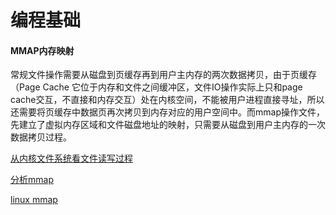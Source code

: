 # 编程基础

#### MMAP内存映射
常规文件操作需要从磁盘到页缓存再到用户主内存的两次数据拷贝，由于页缓存（Page Cache 它位于内存和文件之间缓冲区，文件IO操作实际上只和page cache交互，不直接和内存交互）处在内核空间，不能被用户进程直接寻址，所以还需要将页缓存中数据页再次拷贝到内存对应的用户空间中。而mmap操作文件，先建立了虚拟内存区域和文件磁盘地址的映射，只需要从磁盘到用户主内存的一次数据拷贝过程。

[从内核文件系统看文件读写过程](http://www.cnblogs.com/huxiao-tee/p/4657851.html)

[分析mmap](http://www.cnblogs.com/huxiao-tee/p/4660352.html)

[linux mmap](http://man7.org/linux/man-pages/man2/mmap.2.html)









